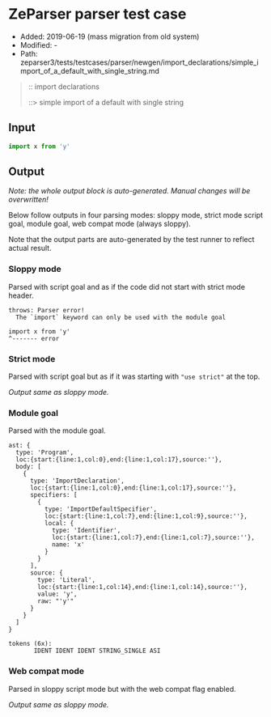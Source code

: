 # ZeParser parser test case

- Added: 2019-06-19 (mass migration from old system)
- Modified: -
- Path: zeparser3/tests/testcases/parser/newgen/import_declarations/simple_import_of_a_default_with_single_string.md

> :: import declarations
>
> ::> simple import of a default with single string

## Input

`````js
import x from 'y'
`````

## Output

_Note: the whole output block is auto-generated. Manual changes will be overwritten!_

Below follow outputs in four parsing modes: sloppy mode, strict mode script goal, module goal, web compat mode (always sloppy).

Note that the output parts are auto-generated by the test runner to reflect actual result.

### Sloppy mode

Parsed with script goal and as if the code did not start with strict mode header.

`````
throws: Parser error!
  The `import` keyword can only be used with the module goal

import x from 'y'
^------- error
`````

### Strict mode

Parsed with script goal but as if it was starting with `"use strict"` at the top.

_Output same as sloppy mode._

### Module goal

Parsed with the module goal.

`````
ast: {
  type: 'Program',
  loc:{start:{line:1,col:0},end:{line:1,col:17},source:''},
  body: [
    {
      type: 'ImportDeclaration',
      loc:{start:{line:1,col:0},end:{line:1,col:17},source:''},
      specifiers: [
        {
          type: 'ImportDefaultSpecifier',
          loc:{start:{line:1,col:7},end:{line:1,col:9},source:''},
          local: {
            type: 'Identifier',
            loc:{start:{line:1,col:7},end:{line:1,col:7},source:''},
            name: 'x'
          }
        }
      ],
      source: {
        type: 'Literal',
        loc:{start:{line:1,col:14},end:{line:1,col:14},source:''},
        value: 'y',
        raw: "'y'"
      }
    }
  ]
}

tokens (6x):
       IDENT IDENT IDENT STRING_SINGLE ASI
`````


### Web compat mode

Parsed in sloppy script mode but with the web compat flag enabled.

_Output same as sloppy mode._

